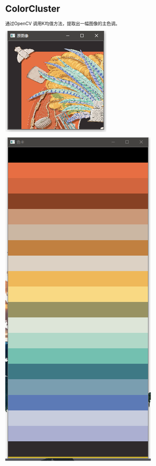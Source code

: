 # ColorCluster
通过OpenCV 调用K均值方法，提取出一幅图像的主色调。

![源图像](https://github.com/Dunky-Z/ColorCluster/blob/master/ColorCluster/img/src.png)

![色卡](https://github.com/Dunky-Z/ColorCluster/blob/master/ColorCluster/img/colorplane.png)
